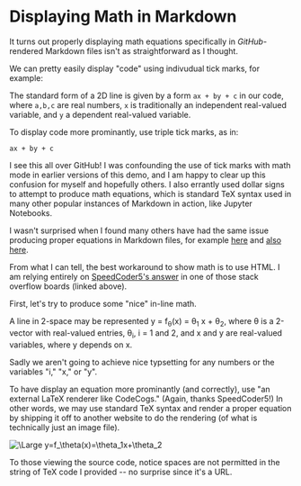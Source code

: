 # Displaying Math in Markdown

It turns out properly displaying math equations specifically in _GitHub_-rendered Markdown files isn't as straightforward as I thought.

We can pretty easily display "code" using indivudual tick marks, for example:

The standard form of a 2D line is given by a form `ax + by + c` in our code, where `a,b,c` are real numbers, `x` is traditionally an independent real-valued variable, and `y` a dependent real-valued variable.

To display code more prominantly, use triple tick marks, as in:

```
ax + by + c
```

I see this all over GitHub!
I was confounding the use of tick marks with math mode in earlier versions of this demo, and I am happy to clear up this confusion for myself and hopefully others.
I also errantly used dollar signs to attempt to produce math equations, which is standard TeX syntax used in many other popular instances of Markdown in action, like Jupyter Notebooks. 

I wasn't surprised when I found many others have had the same issue producing proper equations in Markdown files, for example [here](https://stackoverflow.com/questions/11256433/how-to-show-math-equations-in-general-githubs-markdownnot-githubs-blog) and [also here](https://stackoverflow.com/questions/35498525/latex-rendering-in-readme-md-on-github).

From what I can tell, the best workaround to show math is to use HTML. I am relying entirely on [SpeedCoder5's answer](https://stackoverflow.com/a/47798853) in one of those stack overflow boards (linked above).

First, let's try to produce some "nice" in-line math.

A line in 2-space may be represented y = f<sub>&theta;</sub>(x) = &theta;<sub>1</sub> x + &theta;<sub>2</sub>, where &theta; is a 2-vector with real-valued entries, &theta;<sub>i</sub>, i = 1 and 2, and x and y are real-valued variables, where y depends on x. 

Sadly we aren't going to achieve nice typsetting for any numbers or the variables "i," "x," or "y".

To have display an equation more prominantly (and correctly), use "an external LaTeX renderer like CodeCogs." (Again, thanks SpeedCoder5!) In other words, we may use standard TeX syntax and render a proper equation by shipping it off to another website to do the rendering (of what is technically just an image file).

<img src="https://latex.codecogs.com/svg.latex?\Large&space;y=f_\theta(x)=\theta_1x+\theta_2" title="\Large y=f_\theta(x)=\theta_1x+\theta_2" />

To those viewing the source code, notice spaces are not permitted in the string of TeX code I provided -- no surprise since it's a URL.
